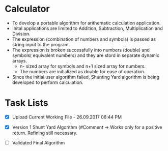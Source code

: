 # Calculator

- To develop a portable algorithm for arithematic calculation application.
- Inital applications are limited to Addition, Subtraction, Multiplication and Division.
- The expression (combination of numbers and symbols) is passed as string input to the program.
- The expression is broken successfully into numbers (double) and symbols( equivalent numbers) and they are stord in separate dynamic arrays. 
  - n- sized array for symbols and n+1 sized array for numbers. 
  - The numbers are initialized as double for ease of operation.
- Since the initial user algorithm failed, Shunting Yard algorithm is being developed to perform calculation. 


# Task Lists
- [x] Upload Current Working File - 26.09.2017 06:44 PM
- [x] Version 1 Shunt Yard Algorithm (#Comment -> Works only for a positive return. Refining still necessary.
- [ ] Validated Final Algorithm

